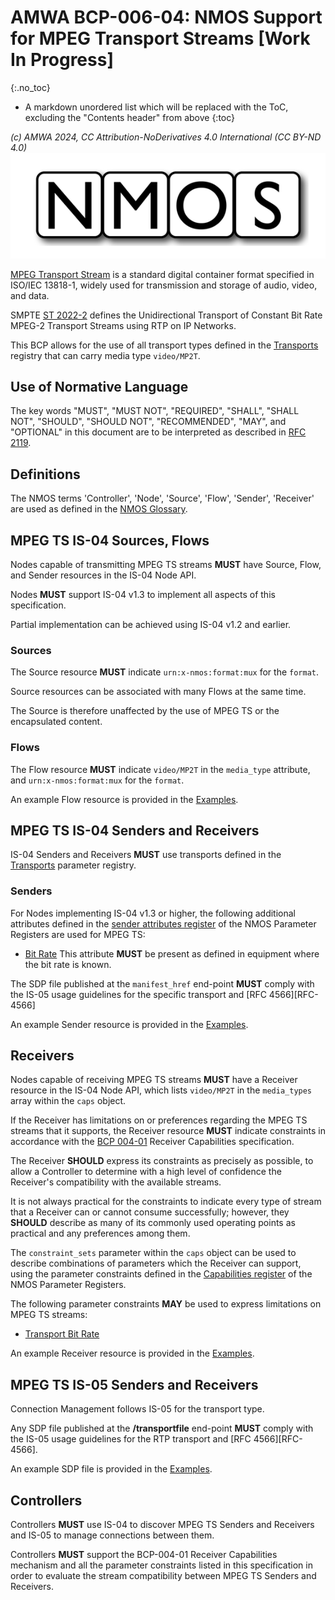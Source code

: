 # AMWA BCP-006-04: NMOS Support for MPEG Transport Streams \[Work In Progress\]
{:.no_toc}

* A markdown unordered list which will be replaced with the ToC, excluding the "Contents header" from above
{:toc}

_(c) AMWA 2024, CC Attribution-NoDerivatives 4.0 International (CC BY-ND 4.0)_
![NMOS logo](images/NMOS-logo.png)

[MPEG Transport Stream][MPEG-TS] is a standard digital container format specified in ISO/IEC 13818-1, widely used for transmission and storage of audio, video, and data.

SMPTE [ST 2022-2][ST-2022-2] defines the Unidirectional Transport of Constant Bit Rate MPEG-2 Transport Streams using RTP on IP Networks.

This BCP allows for the use of all transport types defined in the [Transports][Transports-Registry] registry that can carry media type `video/MP2T`.

## Use of Normative Language

The key words "MUST", "MUST NOT", "REQUIRED", "SHALL", "SHALL NOT", "SHOULD", "SHOULD NOT", "RECOMMENDED", "MAY",
and "OPTIONAL" in this document are to be interpreted as described in [RFC 2119][RFC-2119].

## Definitions

The NMOS terms 'Controller', 'Node', 'Source', 'Flow', 'Sender', 'Receiver' are used as defined in the [NMOS Glossary][NMOS-Glossary].

## MPEG TS IS-04 Sources, Flows

Nodes capable of transmitting MPEG TS streams **MUST** have Source, Flow, and Sender resources in the IS-04 Node API.

Nodes **MUST** support IS-04 v1.3 to implement all aspects of this specification.

Partial implementation can be achieved using IS-04 v1.2 and earlier.

### Sources

The Source resource **MUST** indicate `urn:x-nmos:format:mux` for the `format`.

Source resources can be associated with many Flows at the same time.

The Source is therefore unaffected by the use of MPEG TS or the encapsulated content.

### Flows
The Flow resource **MUST** indicate `video/MP2T` in the `media_type` attribute, and `urn:x-nmos:format:mux` for the `format`.

An example Flow resource is provided in the [Examples](../examples/).

## MPEG TS IS-04 Senders and Receivers
IS-04 Senders and Receivers **MUST** use transports defined in the [Transports][Transports-Registry] parameter registry.

### Senders
For Nodes implementing IS-04 v1.3 or higher, the following additional attributes defined in the [sender attributes register][Sender-Attributes] of the NMOS Parameter Registers are used for MPEG TS:

- [Bit Rate][Sender-Transport-Bit-Rate]
  This attribute **MUST** be present as defined in equipment where the bit rate is known.

The SDP file published at the `manifest_href` end-point **MUST** comply with the IS-05 usage guidelines for the specific transport and [RFC 4566][RFC-4566]

An example Sender resource is provided in the [Examples](../examples/).
## Receivers
Nodes capable of receiving MPEG TS streams **MUST** have a Receiver resource in the IS-04 Node API, which lists `video/MP2T` in the `media_types` array within the `caps` object.

If the Receiver has limitations on or preferences regarding the MPEG TS streams that it supports, the Receiver resource **MUST** indicate constraints in accordance with the [BCP 004-01][BCP-004-01] Receiver Capabilities specification.

The Receiver **SHOULD** express its constraints as precisely as possible, to allow a Controller to determine with a high level of confidence the Receiver's compatibility with the available streams.

It is not always practical for the constraints to indicate every type of stream that a Receiver can or cannot consume successfully; however, they **SHOULD** describe as many of its commonly used operating points as practical and any preferences among them.

The `constraint_sets` parameter within the `caps` object can be used to describe combinations of parameters which the Receiver can support, using the parameter constraints defined in the [Capabilities register][Capabilities-Register] of the NMOS Parameter Registers.

The following parameter constraints **MAY** be used to express limitations on MPEG TS streams:
- [Transport Bit Rate][Cap-Transport-Bit-Rate]
    
An example Receiver resource is provided in the [Examples](../examples/).

## MPEG TS IS-05 Senders and Receivers

Connection Management follows IS-05 for the transport type.

Any SDP file published at the **/transportfile** end-point **MUST** comply with the IS-05 usage guidelines for the RTP transport and [RFC 4566][RFC-4566].

An example SDP file is provided in the [Examples](../examples/).

## Controllers

Controllers **MUST** use IS-04 to discover MPEG TS Senders and Receivers and IS-05 to manage connections between them.

Controllers **MUST** support the BCP-004-01 Receiver Capabilities mechanism and all the parameter constraints listed in this specification in order to evaluate the stream compatibility between MPEG TS Senders and Receivers.

[BCP-004-01]: https://specs.amwa.tv/bcp-004-01/ "AMWA BCP-004-01 NMOS Receiver Capabilities"
[MPEG-TS]: https://www.iso.org/standard/69461.html "ISO/IEC 13818-1 Systems"
[VSF]: https://vsf.tv/ "Video Services Forum"
[RFC-2119]: https://datatracker.ietf.org/doc/html/rfc2119 "Key words for use in RFCs"
[ST-2022-2]: https://ieeexplore.ieee.org/document/7291602 "SMPTE ST 2022-2: Unidirectional Transport of Constant Bit Rate MPEG-2 Transport Streams on IP Networks"
[RFC-4855]: https://datatracker.ietf.org/doc/html/rfc4855 "Media Type Registration of RTP Payload Formats"
[NMOS-Glossary]: https://specs.amwa.tv/nmos/main/docs/Glossary.html "NMOS Glossary"
[Capabilities-Register]: https://specs.amwa.tv/nmos-parameter-registers/branches/main/capabilities/ "Capabilities Register"
[Sender-Attributes]: https://specs.amwa.tv/nmos-parameter-registers/branches/main/sender-attributes "Sender Attributes Register"
[Sender-Transport-Bit-Rate]: https://specs.amwa.tv/nmos-parameter-registers/branches/main/sender-attributes/#bit-rate "Sender Transport Bit Rate"
[Cap-Transport-Bit-Rate]: https://specs.amwa.tv/nmos-parameter-registers/branches/main/capabilities/#transport-bit-rate "Transport Bit Rate"
[Transports-Registry]: https://specs.amwa.tv/nmos-parameter-registers/branches/main/transports "Transports"


